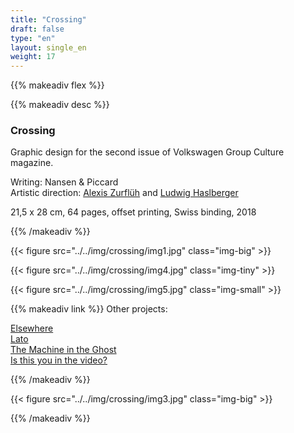 ```yaml
---
title: "Crossing"
draft: false
type: "en"
layout: single_en
weight: 17
---
```


{{% makeadiv flex %}}

{{% makeadiv desc %}}
### Crossing

Graphic design for the second issue of Volkswagen Group Culture magazine. 

Writing: Nansen & Piccard  
Artistic direction: [Alexis Zurflüh](http://alexiszurflueh.com/) and [Ludwig Haslberger](http://haslberger.info)

21,5 x 28 cm, 64 pages, offset printing, Swiss binding, 2018

{{% /makeadiv %}}

{{< figure src="../../img/crossing/img1.jpg" class="img-big" >}}

{{< figure src="../../img/crossing/img4.jpg" class="img-tiny" >}}

{{< figure src="../../img/crossing/img5.jpg" class="img-small" >}}


{{% makeadiv link %}}
Other projects:

[Elsewhere](https://carolinesorin.com/en/ailleurs)  
[Lato](https://carolinesorin.com/en/lato)  
[The Machine in the Ghost](https://carolinesorin.com/en/machine)  
[Is this you in the video?](https://carolinesorin.com/en/aram)  

{{% /makeadiv %}}  

{{< figure src="../../img/crossing/img3.jpg" class="img-big" >}}

{{% /makeadiv %}}